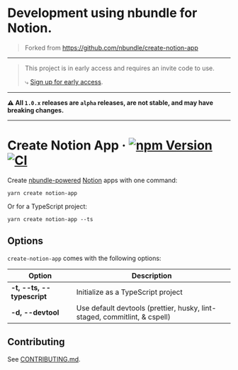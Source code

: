 # Development using nbundle for Notion.

> Forked from https://github.com/nbundle/create-notion-app

---

> This project is in early access and requires an invite code to use.
>
> ⤷ [Sign up for early access](https://phuctm97.gumroad.com/l/nbundle-waitlist).

---

**⚠️ All `1.0.x` releases are `alpha` releases, are not stable, and may have breaking changes.**

---

# Create Notion App &middot; [![npm Version](https://img.shields.io/npm/v/create-notion-app?logo=npm)](https://www.npmjs.com/package/create-notion-app) [![CI](https://github.com/nbundle/create-notion-app/actions/workflows/ci.yml/badge.svg)](https://github.com/nbundle/create-notion-app/actions/workflows/ci.yml)

Create [nbundle-powered][nbundle] [Notion] apps with one command:

```shell
yarn create notion-app
```

Or for a TypeScript project:

```shell
yarn create notion-app --ts
```

## Options

`create-notion-app` comes with the following options:

| Option                     | Description                                                               |
| -------------------------- | ------------------------------------------------------------------------- |
| **-t, --ts, --typescript** | Initialize as a TypeScript project                                        |
| **-d, --devtool**          | Use default devtools (prettier, husky, lint-staged, commitlint, & cspell) |

## Contributing

See [CONTRIBUTING.md](CONTRIBUTING.md).

<!-- Links -->

[nbundle]: https://developers.nbundle.com
[notion]: https://www.notion.so